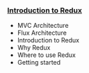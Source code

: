 ### [Introduction to Redux](https://www.canva.com/design/DAFSjNrlxoE/0E97JA1DYWFdfUWFe6H90A/view?utm_content=DAFSjNrlxoE&utm_campaign=designshare&utm_medium=link2&utm_source=sharebutton)

- MVC Architecture
- Flux Architecture
- Introduction to Redux
- Why Redux
- Where to use Redux
- Getting started
